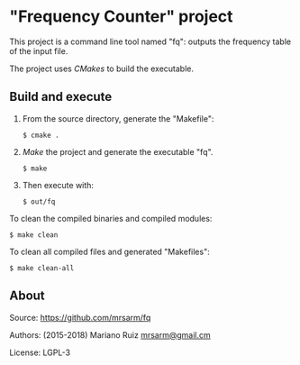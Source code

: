 "Frequency Counter" project
===========================

This project is a command line tool named "fq": outputs
the frequency table of the input file.

The project uses *CMakes* to build the executable.


Build and execute
-----------------

1. From the source directory, generate the "Makefile":

       $ cmake .

2. *Make* the project and generate the executable "fq".

       $ make

3. Then execute with:

       $ out/fq

To clean the compiled binaries and compiled modules:

    $ make clean

To clean all compiled files and generated "Makefiles":

    $ make clean-all


About
-----

Source: https://github.com/mrsarm/fq

Authors: (2015-2018) Mariano Ruiz <mrsarm@gmail.cm>

License: LGPL-3
